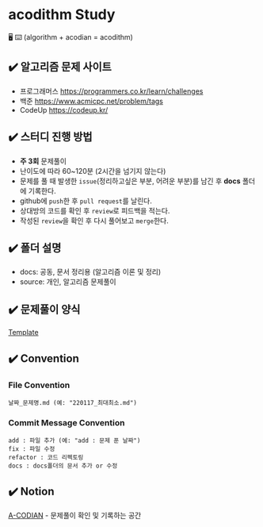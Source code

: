 # acodithm Study

🖥 ⌨️ (algorithm + acodian = acodithm)

## ✔️ 알고리즘 문제 사이트

- 프로그래머스 https://programmers.co.kr/learn/challenges
- 백준 https://www.acmicpc.net/problem/tags
- CodeUp https://codeup.kr/

## ✔️ 스터디 진행 방법

- **주 3회** 문제풀이
- 난이도에 따라 60~120분 (2시간을 넘기지 않는다)
- 문제를 풀 때 발생한 `issue`(정리하고싶은 부분, 어려운 부분)를 남긴 후 **docs** 폴더에 기록한다.
- github에 `push`한 후 `pull request`를 날린다.
- 상대방의 코드를 확인 후 `review`로 피드백을 적는다.
- 작성된 `review`을 확인 후 다시 풀어보고 `merge`한다.

## ✔️ 폴더 설명

- docs: 공동, 문서 정리용 (알고리즘 이론 및 정리)
- source: 개인, 알고리즘 문제풀이

## ✔️ 문제풀이 양식

[Template](https://github.com/A-CODIAN/acodithm-study/blob/main/template.md)

## ✔️ Convention

### File Convention

```
날짜_문제명.md (예: "220117_최대최소.md")
```

### Commit Message Convention

```
add : 파일 추가 (예: "add : 문제 푼 날짜")
fix : 파일 수정
refactor : 코드 리펙토링
docs : docs폴더의 문서 추가 or 수정
```

## ✔️ Notion

[A-CODIAN](https://windy-shame-d82.notion.site/Acodithm-Study-0998041263dc49f193a1957483312768) - 문제풀이 확인 및 기록하는 공간
